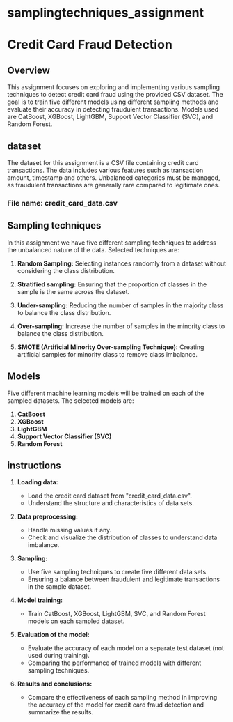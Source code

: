 # samplingtechniques_assignment
# Credit Card Fraud Detection


## Overview

This assignment focuses on exploring and implementing various sampling techniques to detect credit card fraud using the provided CSV dataset. The goal is to train five different models using different sampling methods and evaluate their accuracy in detecting fraudulent transactions. Models used are CatBoost, XGBoost, LightGBM, Support Vector Classifier (SVC), and Random Forest.

## dataset

The dataset for this assignment is a CSV file containing credit card transactions. The data includes various features such as transaction amount, timestamp and others. Unbalanced categories must be managed, as fraudulent transactions are generally rare compared to legitimate ones.

### File name: credit_card_data.csv

## Sampling techniques

In this assignment we have five different sampling techniques to address the unbalanced nature of the data. Selected techniques are:

1. **Random Sampling:** Selecting instances randomly from a dataset without considering the class distribution.

2. **Stratified sampling:** Ensuring that the proportion of classes in the sample is the same across the dataset.

3. **Under-sampling:** Reducing the number of samples in the majority class to balance the class distribution.

4. **Over-sampling:** Increase the number of samples in the minority class to balance the class distribution.

5. **SMOTE (Artificial Minority Over-sampling Technique):** Creating artificial samples for minority class to remove class imbalance.

## Models

Five different machine learning models will be trained on each of the sampled datasets. The selected models are:

1. **CatBoost**
2. **XGBoost**
3. **LightGBM**
4. **Support Vector Classifier (SVC)**
5. **Random Forest**

## instructions

1. **Loading data:**
   - Load the credit card dataset from "credit_card_data.csv".
   - Understand the structure and characteristics of data sets.

2. **Data preprocessing:**
   - Handle missing values ​​if any.
   - Check and visualize the distribution of classes to understand data imbalance.

3. **Sampling:**
   - Use five sampling techniques to create five different data sets.
   - Ensuring a balance between fraudulent and legitimate transactions in the sample dataset.

4. **Model training:**
   - Train CatBoost, XGBoost, LightGBM, SVC, and Random Forest models on each sampled dataset.

5. **Evaluation of the model:**
   - Evaluate the accuracy of each model on a separate test dataset (not used during training).
   - Comparing the performance of trained models with different sampling techniques.

6. **Results and conclusions:**
   - Compare the effectiveness of each sampling method in improving the accuracy of the model for credit card fraud detection and summarize the results.
